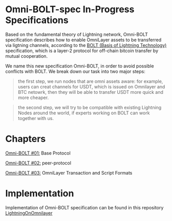# Omni-BOLT-spec In-Progress Specifications

Based on the fundamental theory of Lightning network, Omni-BOLT specification describes how to enable OmniLayer assets to be transferred via ligtning channels, according to the [BOLT (Basis of Lightning Technology) ](https://github.com/lightningnetwork/lightning-rfc/blob/master/00-introduction.md) specification, which is a layer-2 protocol for off-chain bitcoin transfer by mutual cooperation.

We name this new specification Omni-BOLT, in order to avoid possible conflicts with BOLT. We break down our task into two major steps: 

>the first step, we run nodes that are omni assets aware: for example, users can creat channels for USDT, which is issued on Omnilayer and BTC netowrk, then they will be able to transfer USDT more quick and more cheaper. 

>the second step, we will try to be compatible with existing Lightning Nodes around the world, if experts working on BOLT can work together with us. 

# Chapters

[Omni-BOLT #01:]() Base Protocol

[Omni-BOLT #02:](https://github.com/LightningOnOmnilayer/Omni-BOLT-spec/blob/master/Omni-BOLT-02-peer-protocol.md) peer-protocol

[Omni-BOLT #03:](https://github.com/LightningOnOmnilayer/Omni-BOLT-spec/blob/master/Omni-BOLT-03-OmniLayer%20Transaction%20and%20Script%20Formats) OmniLayer Transaction and Script Formats 

# Implementation

Implementation of Omni-BOLT specification can be found in this repository [LightningOnOmnilayer](https://github.com/LightningOnOmnilayer/LightningOnOmni)



